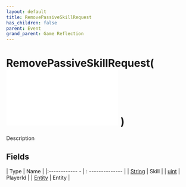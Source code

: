 ```yaml
---
layout: default
title: RemovePassiveSkillRequest
has_children: false
parent: Event
grand_parent: Game Reflection
---
```

# RemovePassiveSkillRequest( ![ EntityEventBase ](game-reflection/events/entity_event_base.md) )
Description 

## Fields
| Type | Name |
|:------------ - | : -------------- |
| [String](game-reflection/components/string.md) | Skill |
| [uint](game-reflection/components/uint.md) | PlayerId |
| [Entity](game-reflection/classes/entity.md) | Entity |
